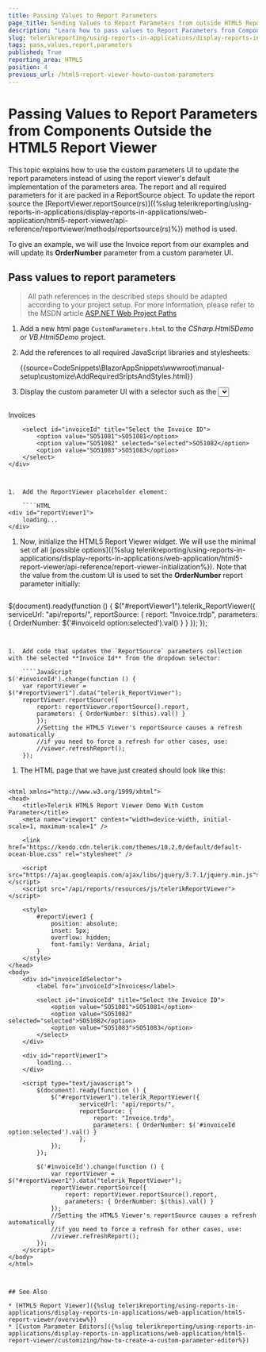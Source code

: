 ```yaml
---
title: Passing Values to Report Parameters
page_title: Sending Values to Report Parameters from outside HTML5 ReportViewer
description: "Learn how to pass values to Report Parameters from Components located outside the HTML5 ReportViewer in Telerik Reporting."
slug: telerikreporting/using-reports-in-applications/display-reports-in-applications/web-application/html5-report-viewer/customizing/how-to-pass-values-to-report-parameters
tags: pass,values,report,parameters
published: True
reporting_area: HTML5
position: 4
previous_url: /html5-report-viewer-howto-custom-parameters
---
```


# Passing Values to Report Parameters from Components Outside the HTML5 Report Viewer

This topic explains how to use the custom parameters UI to update the report parameters instead of using the report viewer's default implementation of the parameters area. The report and all required parameters for it are packed in a ReportSource object. To update the report source the [ReportViewer.reportSource(rs)]({%slug telerikreporting/using-reports-in-applications/display-reports-in-applications/web-application/html5-report-viewer/api-reference/reportviewer/methods/reportsource(rs)%}) method is used.

To give an example, we will use the Invoice report from our examples and will update its __OrderNumber__ parameter from a custom parameter UI.

## Pass values to report parameters

> All path references in the described steps should be adapted according to your project setup. For more information, please refer to the MSDN article [ASP.NET Web Project Paths](https://learn.microsoft.com/en-us/previous-versions/ms178116(v=vs.140))

1. Add a new html page `CustomParameters.html` to the _CSharp.Html5Demo_ or _VB.Html5Demo_ project.
1. Add the references to all required JavaScript libraries and stylesheets:

	{{source=CodeSnippets\BlazorAppSnippets\wwwroot\manual-setup\customize\AddRequiredSriptsAndStyles.html}}

1. Display the custom parameter UI with a selector such as the [<select> element](https://developer.mozilla.org/en-US/docs/Web/HTML/Reference/Elements/select) with a few values :

	````HTML
<div id="invoiceIdSelector">
		<label for="invoiceId">Invoices</label>

		<select id="invoiceId" title="Select the Invoice ID">
			<option value="SO51081">SO51081</option>
			<option value="SO51082" selected="selected">SO51082</option>
			<option value="SO51083">SO51083</option>
		</select>
	</div>
````


1.  Add the ReportViewer placeholder element:

	````HTML
<div id="reportViewer1">
	loading...
</div>
````


1. Now, initialize the HTML5 Report Viewer widget. We will use the minimal set of all [possible options]({%slug telerikreporting/using-reports-in-applications/display-reports-in-applications/web-application/html5-report-viewer/api-reference/report-viewer-initialization%}). Note that the value from the custom UI is used to set the __OrderNumber__ report parameter initially:

	````JavaScript
$(document).ready(function () {
		$("#reportViewer1").telerik_ReportViewer({
			serviceUrl: "api/reports/",
			reportSource: {
				report: "Invoice.trdp",
				parameters: {
					OrderNumber: $('#invoiceId option:selected').val()
					}
			}
		});
	});
````


1.  Add code that updates the `ReportSource` parameters collection with the selected **Invoice Id** from the dropdown selector:

	````JavaScript
$('#invoiceId').change(function () {
	var reportViewer = $("#reportViewer1").data("telerik_ReportViewer");
	reportViewer.reportSource({
		report: reportViewer.reportSource().report,
		parameters: { OrderNumber: $(this).val() }
		});
		//Setting the HTML5 Viewer's reportSource causes a refresh automatically
		//if you need to force a refresh for other cases, use:
		//viewer.refreshReport();
	});
````


1. The HTML page that we have just created should look like this:

	````HTML
<!DOCTYPE html>
	<html xmlns="http://www.w3.org/1999/xhtml">
	<head>
		<title>Telerik HTML5 Report Viewer Demo With Custom Parameter</title>
		<meta name="viewport" content="width=device-width, initial-scale=1, maximum-scale=1" />

		<link href="https://kendo.cdn.telerik.com/themes/10.2.0/default/default-ocean-blue.css" rel="stylesheet" />

		<script src="https://ajax.googleapis.com/ajax/libs/jquery/3.7.1/jquery.min.js"></script>
		<script src="/api/reports/resources/js/telerikReportViewer"></script>

		<style>
			#reportViewer1 {
				position: absolute;
				inset: 5px;
				overflow: hidden;
				font-family: Verdana, Arial;
			}
		</style>
	</head>
	<body>
		<div id="invoiceIdSelector">
			<label for="invoiceId">Invoices</label>

			<select id="invoiceId" title="Select the Invoice ID">
				<option value="SO51081">SO51081</option>
				<option value="SO51082" selected="selected">SO51082</option>
				<option value="SO51083">SO51083</option>
			</select>
		</div>

		<div id="reportViewer1">
			loading...
		</div>

		<script type="text/javascript">
			$(document).ready(function () {
				$("#reportViewer1").telerik_ReportViewer({
						serviceUrl: "api/reports/",
						reportSource: {
							report: "Invoice.trdp",
							parameters: { OrderNumber: $('#invoiceId option:selected').val() }
						},
				});
			});

			$('#invoiceId').change(function () {
				var reportViewer = $("#reportViewer1").data("telerik_ReportViewer");
				reportViewer.reportSource({
					report: reportViewer.reportSource().report,
					parameters: { OrderNumber: $(this).val() }
				});
				//Setting the HTML5 Viewer's reportSource causes a refresh automatically
				//if you need to force a refresh for other cases, use:
				//viewer.refreshReport();
			});
		</script>
	</body>
	</html>
````


## See Also

* [HTML5 Report Viewer]({%slug telerikreporting/using-reports-in-applications/display-reports-in-applications/web-application/html5-report-viewer/overview%})
* [Custom Parameter Editors]({%slug telerikreporting/using-reports-in-applications/display-reports-in-applications/web-application/html5-report-viewer/customizing/how-to-create-a-custom-parameter-editor%})
